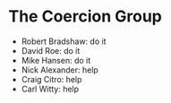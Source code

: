 

# The Coercion Group

* Robert Bradshaw: do it 
* David Roe: do it 
* Mike Hansen: do it 
* Nick Alexander: help 
* Craig Citro: help 
* Carl Witty: help 